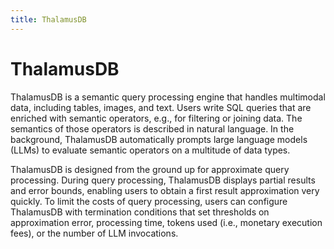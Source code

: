 ```yaml
---
title: ThalamusDB
---
```

# ThalamusDB

ThalamusDB is a semantic query processing engine that handles multimodal data, including tables, images, and text. Users write SQL queries that are enriched with semantic operators, e.g., for filtering or joining data. The semantics of those operators is described in natural language. In the background, ThalamusDB automatically prompts large language models (LLMs) to evaluate semantic operators on a multitude of data types.

ThalamusDB is designed from the ground up for approximate query processing. During query processing, ThalamusDB displays partial results and error bounds, enabling users to obtain a first result approximation very quickly. To limit the costs of query processing, users can configure ThalamusDB with termination conditions that set thresholds on approximation error, processing time, tokens used (i.e., monetary execution fees), or the number of LLM invocations.

